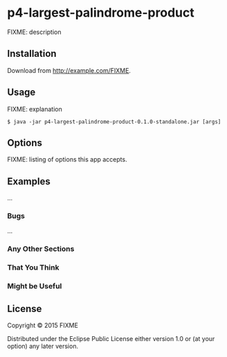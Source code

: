 # p4-largest-palindrome-product

FIXME: description

## Installation

Download from http://example.com/FIXME.

## Usage

FIXME: explanation

    $ java -jar p4-largest-palindrome-product-0.1.0-standalone.jar [args]

## Options

FIXME: listing of options this app accepts.

## Examples

...

### Bugs

...

### Any Other Sections
### That You Think
### Might be Useful

## License

Copyright © 2015 FIXME

Distributed under the Eclipse Public License either version 1.0 or (at
your option) any later version.
